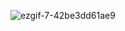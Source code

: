 ![ezgif-7-42be3dd61ae9](https://user-images.githubusercontent.com/65861136/110789101-8ee92180-8280-11eb-80d5-53fe1188fa40.gif)

